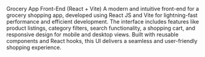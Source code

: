 Grocery App Front-End (React + Vite)
A modern and intuitive front-end for a grocery shopping app, developed using React JS and Vite for lightning-fast performance and efficient development. The interface includes features like product listings, category filters, search functionality, a shopping cart, and responsive design for mobile and desktop views. Built with reusable components and React hooks, this UI delivers a seamless and user-friendly shopping experience.
